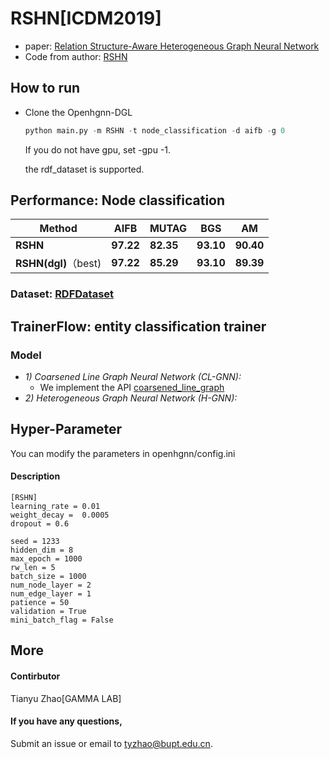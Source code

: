 # RSHN[ICDM2019]

-   paper: [Relation Structure-Aware Heterogeneous Graph Neural Network](https://ieeexplore.ieee.org/abstract/document/8970828)
-   Code from author: [RSHN](https://github.com/CheriseZhu/RSHN)

## How to run

- Clone the Openhgnn-DGL

  ```python
  python main.py -m RSHN -t node_classification -d aifb -g 0
  ```

  If you do not have gpu, set -gpu -1.

  the rdf_dataset is supported.

## Performance: Node classification

| Method               | AIFB      | MUTAG     | BGS       | AM        |
| -------------------- | --------- | --------- | --------- | --------- |
| **RSHN**             | **97.22** | **82.35** | **93.10** | **90.40** |
| **RSHN(dgl)**（best) | **97.22** | **85.29** | **93.10** | **89.39** |

### Dataset: [RDFDataset](../../dataset/#RDF_NodeCLassification)

## TrainerFlow: entity classification trainer

### Model

- *1) Coarsened Line Graph Neural Network (CL-GNN):*
  - We implement the API [coarsened_line_graph](../../sampler/RSHN_sampler.py)
- *2) Heterogeneous Graph Neural Network (H-GNN):*

## Hyper-Parameter

You can modify the parameters in openhgnn/config.ini

#### Description

```
[RSHN]
learning_rate = 0.01
weight_decay =  0.0005
dropout = 0.6

seed = 1233
hidden_dim = 8
max_epoch = 1000
rw_len = 5
batch_size = 1000
num_node_layer = 2
num_edge_layer = 1
patience = 50
validation = True
mini_batch_flag = False
```

## More

#### Contirbutor

Tianyu Zhao[GAMMA LAB]

#### If you have any questions,

Submit an issue or email to [tyzhao@bupt.edu.cn](mailto:tyzhao@bupt.edu.cn).
